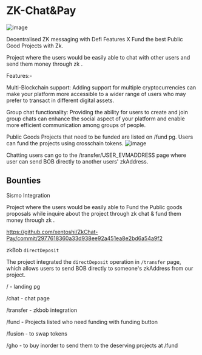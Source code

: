 # ZK-Chat&Pay

![image](https://user-images.githubusercontent.com/95926324/232004303-2d900083-17c2-404f-af3c-fb81b9275374.png)

Decentralised ZK messaging with Defi Features X Fund the best Public Good Projects with Zk.

Project where the users would be easily able to chat with other users and send them money through zk .

Features:- 

Multi-Blockchain support: Adding support for multiple cryptocurrencies can make your platform more accessible to a wider range of users who may prefer to transact in different digital assets. 

Group chat functionality: Providing the ability for users to create and join group chats can enhance the social aspect of your platform and enable more efficient communication among groups of people. 

Public Goods Projects that need to be funded are listed on /fund pg. Users can fund the projects using crosschain tokens.
![image](https://user-images.githubusercontent.com/95926324/232115490-472ef0b2-904d-4a7d-9431-dce549a8f913.png)

Chatting users can go to the /transfer/USER_EVMADDRESS page where user can send BOB directly to another users' zkAddress.

## Bounties 

Sismo Integration

Project where the users would be easily able to Fund the Public goods proposals while inquire about the project through zk chat & fund them money through zk .

https://github.com/xentoshi/ZkChat-Pay/commit/2977618360a33d938ee92a451ea8e2bd6a54a9f2

zkBob `directDeposit`

The project integrated the `directDeposit` operation in `/transfer` page, which allows users to send BOB directly to someone's zkAddress from our project.

/ - landing pg

/chat - chat page

/transfer - zkbob integration

/fund - Projects listed who need funding with funding button

/fusion - to swap tokens

/gho - to buy inorder to send them to the deserving projects at /fund



